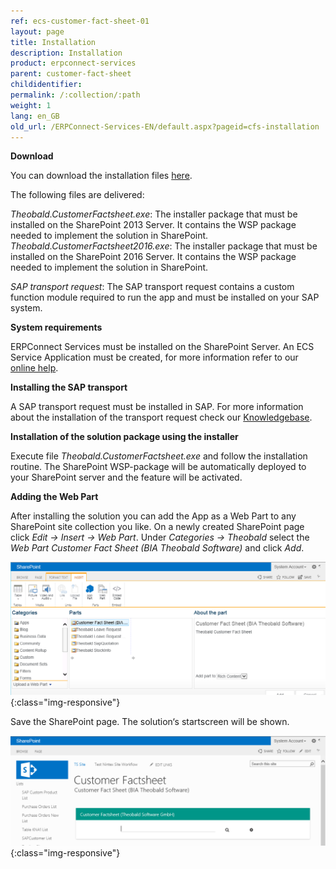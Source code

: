 ```yaml
---
ref: ecs-customer-fact-sheet-01
layout: page
title: Installation
description: Installation
product: erpconnect-services
parent: customer-fact-sheet
childidentifier: 
permalink: /:collection/:path
weight: 1
lang: en_GB
old_url: /ERPConnect-Services-EN/default.aspx?pageid=cfs-installation
---
```


**Download**

You can download the installation files [here](https://my.theobald-software.com/files/ECS/Theobald.CustomerFactsheet.zip). 

The following files are delivered: 

*Theobald.CustomerFactsheet.exe*: The installer package that must be installed on the SharePoint 2013 Server. It contains the WSP package needed to implement the solution in SharePoint.<br>
*Theobald.CustomerFactsheet2016.exe*: The installer package that must be installed on the SharePoint 2016 Server. It contains the WSP package needed to implement the solution in SharePoint.
  
*SAP transport request*: The SAP transport request contains a custom function module required to run the app and must be installed on your SAP system. 

             

**System requirements** 

ERPConnect Services must be installed on the SharePoint Server.
An ECS Service Application must be created, for more information refer to our [online help](../../ecs/configuration/creating-an-ecs-service-app).

**Installing the SAP transport** 

A SAP transport request must be installed in SAP. For more information about the installation of the transport request check our [Knowledgebase](https://my.theobald-software.com/index.php?/Knowledgebase/Article/View/68/0/how-to-import-an-sap-transport-request-with-the-transport-management-system-stms).

**Installation of the solution package using the installer**

Execute file *Theobald.CustomerFactsheet.exe* and follow the installation routine. 
The SharePoint WSP-package will be automatically deployed to your SharePoint server and the feature will be activated. 

**Adding the Web Part**

After installing the solution you can add the App as a Web Part to any SharePoint site collection you like.
On a newly created SharePoint page click *Edit -> Insert -> Web Part*. Under *Categories -> Theobald* select the *Web Part Customer Fact Sheet (BIA Theobald Software)* and click *Add*.

![ECS-BIA-CustomerFactsheet9](/img/content/ECS-BIA-CustomerFactsheet9.png){:class="img-responsive"}

Save the SharePoint page. The solution‘s startscreen will be shown. 

![ECS-BIA-CustomerFactsheet10](/img/content/ECS-BIA-CustomerFactsheet10.png){:class="img-responsive"}

